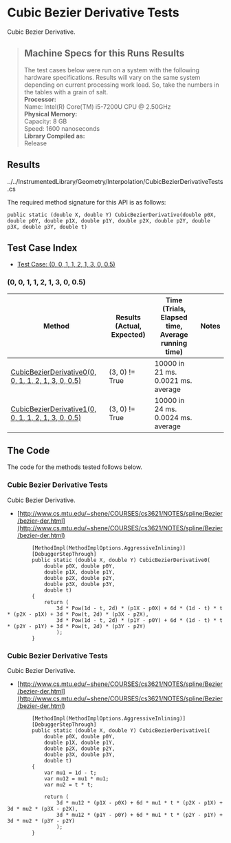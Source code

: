 # Cubic Bezier Derivative Tests

Cubic Bezier Derivative.

> ## Machine Specs for this Runs Results
> The test cases below were run on a system with the following hardware specifications. Results will vary on the same system depending on current processing work load. So, take the numbers in the tables with a grain of salt.  
> **Processor:**  
> Name: Intel(R) Core(TM) i5-7200U CPU @ 2.50GHz  
  > **Physical Memory:**  
> Capacity: 8 GB  
> Speed: 1600 nanoseconds  
  > **Library Compiled as:**  
> Release  

## Results

../../InstrumentedLibrary/Geometry/Interpolation/CubicBezierDerivativeTests.cs

The required method signature for this API is as follows:

```CSharp
public static (double X, double Y) CubicBezierDerivative(double p0X, double p0Y, double p1X, double p1Y, double p2X, double p2Y, double p3X, double p3Y, double t)
```

## Test Case Index

- [Test Case: (0, 0, 1, 1, 2, 1, 3, 0, 0.5)](#0,-0,-1,-1,-2,-1,-3,-0,-0.5)

### (0, 0, 1, 1, 2, 1, 3, 0, 0.5)

| Method | Results (Actual, Expected) | Time (Trials, Elapsed time, Average running time) | Notes |
|---|---|---|---|
| [CubicBezierDerivative0(0, 0, 1, 1, 2, 1, 3, 0, 0.5)](#Cubic-Bezier-Derivative-Tests) | (3, 0) != True | 10000 in 21 ms. 0.0021 ms. average |  |
| [CubicBezierDerivative1(0, 0, 1, 1, 2, 1, 3, 0, 0.5)](#Cubic-Bezier-Derivative-Tests) | (3, 0) != True | 10000 in 24 ms. 0.0024 ms. average |  |

## The Code

The code for the methods tested follows below.

### Cubic Bezier Derivative Tests

Cubic Bezier Derivative.  
- [http://www.cs.mtu.edu/~shene/COURSES/cs3621/NOTES/spline/Bezier/bezier-der.html](http://www.cs.mtu.edu/~shene/COURSES/cs3621/NOTES/spline/Bezier/bezier-der.html)

```CSharp
        [MethodImpl(MethodImplOptions.AggressiveInlining)]
        [DebuggerStepThrough]
        public static (double X, double Y) CubicBezierDerivative0(
            double p0X, double p0Y,
            double p1X, double p1Y,
            double p2X, double p2Y,
            double p3X, double p3Y,
            double t)
        {
            return (
                3d * Pow(1d - t, 2d) * (p1X - p0X) + 6d * (1d - t) * t * (p2X - p1X) + 3d * Pow(t, 2d) * (p3X - p2X),
                3d * Pow(1d - t, 2d) * (p1Y - p0Y) + 6d * (1d - t) * t * (p2Y - p1Y) + 3d * Pow(t, 2d) * (p3Y - p2Y)
                );
        }
```

### Cubic Bezier Derivative Tests

Cubic Bezier Derivative.  
- [http://www.cs.mtu.edu/~shene/COURSES/cs3621/NOTES/spline/Bezier/bezier-der.html](http://www.cs.mtu.edu/~shene/COURSES/cs3621/NOTES/spline/Bezier/bezier-der.html)

```CSharp
        [MethodImpl(MethodImplOptions.AggressiveInlining)]
        [DebuggerStepThrough]
        public static (double X, double Y) CubicBezierDerivative1(
            double p0X, double p0Y,
            double p1X, double p1Y,
            double p2X, double p2Y,
            double p3X, double p3Y,
            double t)
        {
            var mu1 = 1d - t;
            var mu12 = mu1 * mu1;
            var mu2 = t * t;

            return (
                3d * mu12 * (p1X - p0X) + 6d * mu1 * t * (p2X - p1X) + 3d * mu2 * (p3X - p2X),
                3d * mu12 * (p1Y - p0Y) + 6d * mu1 * t * (p2Y - p1Y) + 3d * mu2 * (p3Y - p2Y)
                );
        }
```

